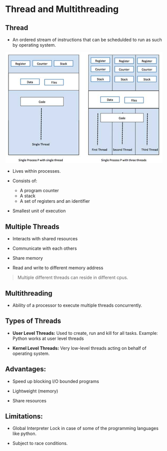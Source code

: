 # Thread and Multithreading

## Thread

- An ordered stream of instructions that can be schedulded to run as such by operating system.

![Threads](../../images/thread_processes.jpg)

- Lives within processes.

- Consists of:
    - A program counter
    - A stack
    - A set of registers and an identifier

- Smallest unit of execution

## Multiple Threads

- Interacts with shared resources

- Communicate with each others

- Share memory

- Read and write to different memory address

> Multiple different threads can reside in different cpus. 

## Multithreading

- Ability of a processor to execute multiple threads concurrently.

## Types of Threads

- **User Level Threads:** Used to create, run and kill for all tasks. Example: Python works at user level threads

- **Kernel Level Threads:** Very low-level threads acting on behalf of operating system.

## Advantages:

- Speed up blocking I/O bounded programs

- Lightweight (memory)

- Share resources

## Limitations:

- Global Interpreter Lock in case of some of the programming languages like python.

- Subject to race conditions.
